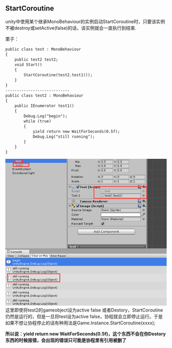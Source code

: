 ## StartCoroutine
unity中使用某个继承MonoBehaviour的实例启动StartCoroutine时，只要该实例不被destroy或setActive(false)的话，该实例就会一直执行到结束.  

栗子：  

	public class test : MonoBehaviour
	{
	    public test2 test2;
	    void Start()
	    {
	        StartCoroutine(test2.test1());
	    }
	}
	----------------------------
	public class test2 : MonoBehaviour
	{
	    public IEnumerator test1()
	    {
	        Debug.Log("begin");
	        while (true)
	        {
	            yield return new WaitForSeconds(0.5f);
	            Debug.Log("still running");
	        }
	    }
	}

![](pic/7.png)   
这里即使将test2的gameobject设为active false 或者Destory，StartCoroutine仍然是运行的，但是一旦将test设为active false，协程就会立即停止运行。于是如果不想让协程停止的话有种用法是Game.Instance.StartCoroutine(xxxx);  

**所以说：**yield return new WaitForSeconds(0.5f)，这个东西不会在你Destory东西的时候报错，会出现的错误只可能是**协程里有引用被删了**